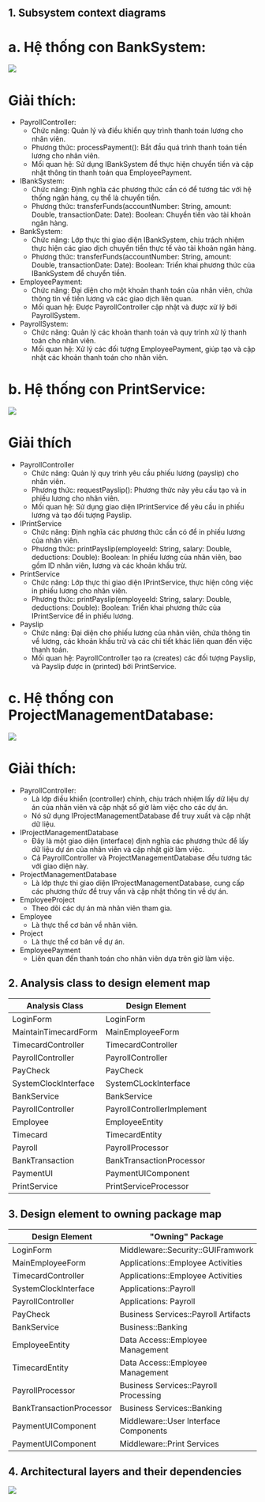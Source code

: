 ## 1. Subsystem context diagrams
# a. Hệ thống con BankSystem:
  ![](https://www.planttext.com/api/plantuml/png/l991JiCm44NtFiMegnOrBUi8eQeK93O8gITmd2b4sEF8CnQAW9Enu4XS0Jk9W1JOih4bVt_zvpz-VttRiEWWqLbbh6Q6Mzq5R-s59yax1dXI0EirjC4RP4wwGvBvGhqerP1WE6Y3SBtLzB3lMD3r1WcQ-83XAbBDSssCZoGtqLKOIjXBQEXk2Thbqn9sFbOMbuD96sayxRHW4jAwA67hlKLDEN60_DUmIzTQto6EBv_sD50ezREseZYVj592PEG_BXvbvCjjdNXO7IkpqzNgPDQR9WZ9CaxeAsHKVWze-DDGGzMfxwndpqK14_P-qgajXiT6xfNQ8DNvqtm0003__mC0)
# Giải thích:
- PayrollController:
  - Chức năng: Quản lý và điều khiển quy trình thanh toán lương cho nhân viên.
  - Phương thức: processPayment(): Bắt đầu quá trình thanh toán tiền lương cho nhân viên.
  - Mối quan hệ: Sử dụng IBankSystem để thực hiện chuyển tiền và cập nhật thông tin thanh toán qua EmployeePayment.
- IBankSystem:
  - Chức năng: Định nghĩa các phương thức cần có để tương tác với hệ thống ngân hàng, cụ thể là chuyển tiền.
  - Phương thức: transferFunds(accountNumber: String, amount: Double, transactionDate: Date): Boolean: Chuyển tiền vào tài khoản ngân hàng.
- BankSystem:
  - Chức năng: Lớp thực thi giao diện IBankSystem, chịu trách nhiệm thực hiện các giao dịch chuyển tiền thực tế vào tài khoản ngân hàng.
  - Phương thức: transferFunds(accountNumber: String, amount: Double, transactionDate: Date): Boolean: Triển khai phương thức của IBankSystem để chuyển tiền.
- EmployeePayment:
  - Chức năng: Đại diện cho một khoản thanh toán của nhân viên, chứa thông tin về tiền lương và các giao dịch liên quan.
  - Mối quan hệ: Được PayrollController cập nhật và được xử lý bởi PayrollSystem.
- PayrollSystem:
  - Chức năng: Quản lý các khoản thanh toán và quy trình xử lý thanh toán cho nhân viên.
  - Mối quan hệ: Xử lý các đối tượng EmployeePayment, giúp tạo và cập nhật các khoản thanh toán cho nhân viên.
    
# b. Hệ thống con PrintService:
![](https://www.planttext.com/api/plantuml/png/l991JWCn34NtEOKrAuewBMmZX2fWqrsbdY2Tc18fJGRReHeLJiQ28t45aau7QLhMh2BRxtyxJhu_lnOiXYJjl6gyOOQLwIXw_nY3b1C93WfWFWV2ruGikSxUjLSJzQ6K2uBqR1g4vOfoi4PwSpagahOa1XfthOyTuj9gM4kkRAV0nXlgD3p5jF4u1OisDU9Yu24tqV0GeqSJIhFJVF_LftTKwd8XTNr_TbyDYP7_GAlRweYVt3BO41hfsMEckfdDhd-XCxc6BGQaiM2m70_WkDy4MjXqQZpUtNjTN_3bwKmZ37idBqejCDZo2tu0003__mC0)
# Giải thích
- PayrollController
  - Chức năng: Quản lý quy trình yêu cầu phiếu lương (payslip) cho nhân viên.
  - Phương thức: requestPayslip(): Phương thức này yêu cầu tạo và in phiếu lương cho nhân viên.
  - Mối quan hệ: Sử dụng giao diện IPrintService để yêu cầu in phiếu lương và tạo đối tượng Payslip.
- IPrintService
  - Chức năng: Định nghĩa các phương thức cần có để in phiếu lương của nhân viên.
  - Phương thức: printPayslip(employeeId: String, salary: Double, deductions: Double): Boolean: In phiếu lương của nhân viên, bao gồm ID nhân viên, lương và các khoản khấu trừ.
- PrintService
  - Chức năng: Lớp thực thi giao diện IPrintService, thực hiện công việc in phiếu lương cho nhân viên.
  - Phương thức: printPayslip(employeeId: String, salary: Double, deductions: Double): Boolean: Triển khai phương thức của IPrintService để in phiếu lương.
- Payslip
  - Chức năng: Đại diện cho phiếu lương của nhân viên, chứa thông tin về lương, các khoản khấu trừ và các chi tiết khác liên quan đến việc thanh toán.
  - Mối quan hệ: PayrollController tạo ra (creates) các đối tượng Payslip, và Payslip được in (printed) bởi PrintService.
    
# c. Hệ thống con ProjectManagementDatabase:
![](https://www.planttext.com/api/plantuml/png/t5D1JiCm4Bpd5Jws4kq38eGgQ2LwGAh4WVFMMT9GnuwyQw48U1a7diGNS9mKhAHOdF75acTcPtPjVxv_h8Z1igjL9loI2eZ43bfhbBenchiThNW9Q5WbygPkb6aHTzOyeUGrCCpcFmpN5C0dyDOuImFwbeMjqeps4IIAxK2w0mqbrgX3hJqGZXnZ9npSjqKkxjbMkfpd8Y8aWqp55wBf2V7HeIC_67j4VxWsRg_GcrmRen1qtCimiF_HnlUzGjirSGxfFSuWqsdqbQTlQR6uIbryBXmX1Ms2TVcwN2R6dlUF32IJUAxua8WoQhhp3_EclsZw05u3KYATSe_XMEAvx7CTVsT6HOcgKbEsGbtu7_e5003__mC0)

# Giải thích:
- PayrollController:
  - Là lớp điều khiển (controller) chính, chịu trách nhiệm lấy dữ liệu dự án của nhân viên và cập nhật số giờ làm việc cho các dự án.
  - Nó sử dụng IProjectManagementDatabase để truy xuất và cập nhật dữ liệu.
- IProjectManagementDatabase
  - Đây là một giao diện (interface) định nghĩa các phương thức để lấy dữ liệu dự án của nhân viên và cập nhật giờ làm việc.
  - Cả PayrollController và ProjectManagementDatabase đều tương tác với giao diện này.
- ProjectManagementDatabase
  - Là lớp thực thi giao diện IProjectManagementDatabase, cung cấp các phương thức để truy vấn và cập nhật thông tin về dự án.
- EmployeeProject
  - Theo dõi các dự án mà nhân viên tham gia.
- Employee
  - Là thực thể cơ bản về nhân viên.
- Project
  - Là thực thể cơ bản về dự án.
- EmployeePayment
  - Liên quan đến thanh toán cho nhân viên dựa trên giờ làm việc.

## 2. Analysis class to design element map
|  Analysis Class | Design Element |  
|-----------------|----------------|
| LoginForm | LoginForm|
| MaintainTimecardForm | MainEmployeeForm |
| TimecardController | TimecardController |
| PayrollController | PayrollController |
| PayCheck | PayCheck |
| SystemClockInterface | SystemCLockInterface |
| BankService | BankService |
| PayrollController | PayrollControllerImplement |
| Employee | EmployeeEntity |
| Timecard | TimecardEntity |
| Payroll | PayrollProcessor |
| BankTransaction | BankTransactionProcessor |
| PaymentUI | PaymentUIComponent |
| PrintService | PrintServiceProcessor |

## 3. Design element to owning package map
|  Design Element | "Owning" Package |  
|-----------------|----------------|
| LoginForm | Middleware::Security::GUIFramwork |
| MainEmployeeForm | Applications::Employee Activities |
| TimecardController | Applications::Employee Activities |
| SystemClockInterface | Applications::Payroll |
| PayrollController | Applications: Payroll |
| PayCheck | Business Services::Payroll Artifacts |
| BankService | Business::Banking |
| EmployeeEntity | Data Access::Employee Management |
| TimecardEntity | Data Access::Employee Management |
| PayrollProcessor | Business Services::Payroll Processing |
| BankTransactionProcessor | Business Services::Banking |
| PaymentUIComponent | Middleware::User Interface Components |
| PaymentUIComponent | Middleware::Print Services |

## 4. Architectural layers and their dependencies
![](https://www.planttext.com/api/plantuml/png/V58nRiCm3Dpr2a9xFj2XI80i0JBLo5HqO6N65gB81aKRC8g-h4EVr2_KSkn4Cefwu_5El3luv-jx6mHPkgjJuM9zYunNQD5SiA921aV0P4If6G9z2iHmy49yHaDmn85OmuU2yNkDosDJMNywl046IEOROO-XVc-GovcGp3V22xKDoxnT1lMP6DYrhRC6nJOUujjcvM6wLn3trj3qIWgiNAIqDPZwINaPaZdReo3iZA4G_kWbweALXeTxDGzeyILOD1tV7IrZF9Dq2PlDSnOBda3Nw4j70Lp4jKgQdUZhU55o9Z7rA2d7GrejRK_qB6NaLkI9KKOsJokjLEOWYl9CKTMZi-MawiPTukf_6PEmfNwMPVvIuQEWDCtDtonIM_Bb-7V_0W00__y30000)
